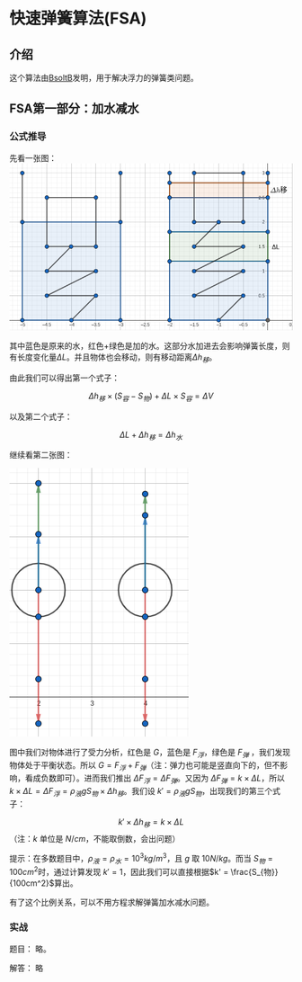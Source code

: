 
# 快速弹簧算法(FSA)
## 介绍
这个算法由[BsoltB](https://github.com/BsoltB)发明，用于解决浮力的弹簧类问题。
## FSA第一部分：加水减水
### 公式推导
先看一张图：![图1-1](assets/exam/fsa/1_1.png)

其中蓝色是原来的水，红色+绿色是加的水。这部分水加进去会影响弹簧长度，则有长度变化量$\Delta L$。并且物体也会移动，则有移动距离$\Delta h_{移}$。

由此我们可以得出第一个式子：

$$\Delta h_{移} \times (S_{容}-S_{物}) + \Delta L \times S_{容} = \Delta V$$

以及第二个式子：

$$\Delta L + \Delta h_{移} = \Delta h_{水}$$

继续看第二张图：

![图1-2](assets/exam/fsa/1_2.png)

图中我们对物体进行了受力分析，红色是 $G$，蓝色是 $F_{浮}$，绿色是 $F_{弹}$ ，我们发现物体处于平衡状态。所以 $G = F_{浮} + F_{弹}$（注：弹力也可能是竖直向下的，但不影响，看成负数即可）。进而我们推出 $\Delta F_{浮} = \Delta F_{弹}$。又因为 $\Delta F_{弹} = k \times \Delta L$，所以 $k \times \Delta L = \Delta F_{浮} = \rho_{液}gS_{物} \times \Delta h_{移}$。我们设 $k' = \rho_{液}gS_{物}$，出现我们的第三个式子：

$$k' \times \Delta h_{移} = k \times \Delta L$$（注：$k$ 单位是 $N/cm$，不能取倒数，会出问题）

提示：在多数题目中，$\rho_{液} = \rho_{水} = 10^3 kg/m^3$，且 $g$ 取 $10 N/kg$。而当 $S_{物} = 100 cm^2$时，通过计算发现 $k' = 1$，因此我们可以直接根据$k' = \frac{S_{物}}{100cm^2}$算出。

有了这个比例关系，可以不用方程求解弹簧加水减水问题。

### 实战

题目：
略。

解答：
略





